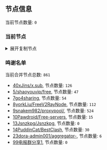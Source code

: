 
## 节点信息
当前节点数量: `0`
### 当前节点
<details>
  <summary>展开复制节点</summary>

    

</details>

### 鸣谢名单
当前合并节点总数: `861`
- [40xJins/x.sub](https://github.com/0xJins/x.sub), 节点数量: `126`
- [5/shaoyouvip/free](https://github.com/shaoyouvip/free), 节点数量: `47`
- [7go4sharing](https://github.com/go4sharing), 节点数量: `54`
- [8yorkLiu/FreeV2RayNode](https://github.com/yorkLiu/FreeV2RayNode), 节点数量: `112`
- [9snakem982/proxypool/](https://github.com/snakem982/proxypool/), 节点数量: `524`
- [10Pawdroid/Free-servers](https://github.com/Pawdroid/Free-servers), 节点数量: `15`
- [13Jsnzkpg/Jsnzkpg](https://github.com/Jsnzkpg/Jsnzkpg), 节点数量: `0`
- [14PuddinCat/BestClash](https://github.com/PuddinCat/BestClash), 节点数量: `30`
- [23dora-admin001/aggregator-](https://github.com/dora-admin001/aggregator-), 节点数量: `6`
- [99电报群分享1](https://github.com/cdddbc/getAirport), 节点数量: `0`


